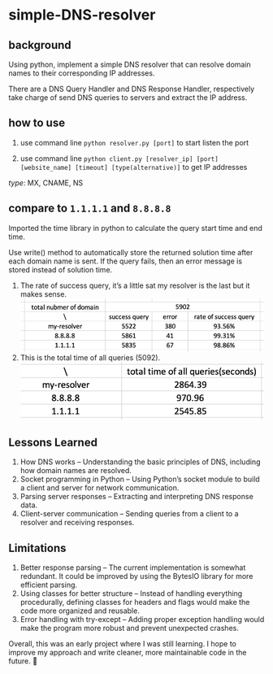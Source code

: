 # simple-DNS-resolver

## background
Using python, implement a simple DNS resolver that can resolve domain names to their corresponding IP addresses.

There are a DNS Query Handler and DNS Response Handler, respectively take charge of send DNS queries to servers and extract the IP address.

## how to use
1. use command line `python resolver.py [port]` to start listen the port

2. use command line `python client.py [resolver_ip] [port] [website_name] [timeout] [type(alternative)]` to get IP addresses

*type*: MX, CNAME, NS


## compare to `1.1.1.1` and `8.8.8.8`
Imported the time library in python to calculate the query start time and end time.

Use write() method to automatically store the returned solution time after each domain name is sent. If the query fails, then an error message is stored instead of solution time.

1. The rate of success query, it’s a little sat my resolver is the last but it makes sense.
![alt text](image.png)
2. This is the total time of all queries (5092).
![alt text](image-1.png)

## Lessons Learned
1. How DNS works – Understanding the basic principles of DNS, including how domain names are resolved.
2. Socket programming in Python – Using Python’s socket module to build a client and server for network communication.
3. Parsing server responses – Extracting and interpreting DNS response data.
4. Client-server communication – Sending queries from a client to a resolver and receiving responses.

## Limitations
1. Better response parsing – The current implementation is somewhat redundant. It could be improved by using the BytesIO library for more efficient parsing.
2. Using classes for better structure – Instead of handling everything procedurally, defining classes for headers and flags would make the code more organized and reusable.
3. Error handling with try-except – Adding proper exception handling would make the program more robust and prevent unexpected crashes.

Overall, this was an early project where I was still learning. I hope to improve my approach and write cleaner, more maintainable code in the future. 🚀